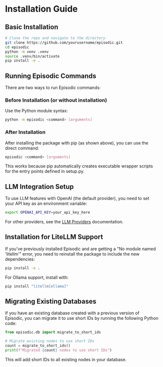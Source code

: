 # Installation Guide

## Basic Installation

```bash
# Clone the repo and navigate to the directory
git clone https://github.com/yourusername/episodic.git
cd episodic
python -m venv .venv
source .venv/bin/activate
pip install -e .
```

## Running Episodic Commands

There are two ways to run Episodic commands:

### Before Installation (or without installation)

Use the Python module syntax:

```bash
python -m episodic <command> [arguments]
```

### After Installation

After installing the package with pip (as shown above), you can use the direct command:

```bash
episodic <command> [arguments]
```

This works because pip automatically creates executable wrapper scripts for the entry points defined in setup.py.

## LLM Integration Setup

To use LLM features with OpenAI (the default provider), you need to set your API key as an environment variable:

```bash
export OPENAI_API_KEY=your_api_key_here
```

For other providers, see the [LLM Providers](./LLMProviders.md) documentation.

## Installation for LiteLLM Support

If you've previously installed Episodic and are getting a "No module named 'litellm'" error, you need to reinstall the package to include the new dependencies:

```bash
pip install -e .
```

For Ollama support, install with:

```bash
pip install "litellm[ollama]"
```

## Migrating Existing Databases

If you have an existing database created with a previous version of Episodic, you can migrate it to use short IDs by running the following Python code:

```python
from episodic.db import migrate_to_short_ids

# Migrate existing nodes to use short IDs
count = migrate_to_short_ids()
print(f"Migrated {count} nodes to use short IDs")
```

This will add short IDs to all existing nodes in your database.
